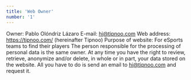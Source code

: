 ```yaml
---
title: 'Web Owner'
number: '1'
---
```


Owner:
Pablo Olóndriz Lázaro
E-mail:
hi@tipnoo.com
Web address: https://tipnoo.com/
(hereinafter Tipnoo)
Purpose of website: For eSports teams to find their players
The person responsible for the processing of personal data is the same owner.
At any time you have the right to review, retrieve, anonymize and/or delete, in whole or in part, your data stored on the website. All you have to do is send an email to hi@tipnoo.com and request it.

